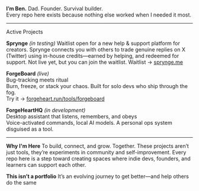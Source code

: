 **I’m Ben.**
Dad. Founder. Survival builder.  
Every repo here exists because nothing else worked when I needed it most.

---

Active Projects

**Sprynge** *(in testing)*
Waitlist open for a new help & support platform for creators.
Sprynge connects you with others to trade genuine replies on X (Twitter) using in-house credits—earned by helping, and redeemed for support.
Not live yet, but you can join the waitlist.
Waitlist → [sprynge.me](https://sprynge.me/)

**ForgeBoard** *(live)*  
Bug-tracking meets ritual  
Burn, freeze, or stack your chaos. Built for solo devs who ship through the fog.  
Try it → [forgeheart.run/tools/forgeboard](https://forgeheart.run/tools/forgeboard)

**ForgeHeartHQ** *(in development)*  
Desktop assistant that listens, remembers, and obeys  
Voice-activated commands, local AI models. A personal ops system disguised as a tool.

---

**Why I'm Here**
To build, connect, and grow. Together.
These projects aren’t just tools, they’re experiments in community and self-improvement.
Every repo here is a step toward creating spaces where indie devs, founders, and learners can support each other.

**This isn’t a portfolio**
It’s an evolving journey to get better—and help others do the same
